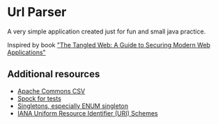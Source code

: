 # Url Parser
A very simple application created just for fun and small java practice.

Inspired by book ["The Tangled Web: A Guide to Securing Modern Web 
Applications"](https://www.amazon.com/Tangled-Web-Securing-Modern-Applications/dp/1593273886) 

## Additional resources
- [Apache Commons CSV](http://commons.apache.org/proper/commons-csv/)
- [Spock for tests](http://spockframework.org/)
- [Singletons, especially ENUM singleton](http://www.journaldev.com/1377/java-singleton-design-pattern-best-practices-examples)
- [IANA Uniform Resource Identifier (URI) Schemes](http://www.iana.org/assignments/uri-schemes/uri-schemes.xhtml)

 